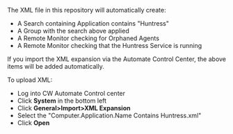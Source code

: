 The XML file in this repository will automatically create:

- A Search containing Application contains "Huntress"
- A Group with the search above applied
- A Remote Monitor checking for Orphaned Agents
- A Remote Monitor checking that the Huntress Service is running


If you import the XML expansion via the Automate Control Center, the above items will be added automatically.

To upload XML:
- Log into CW Automate Control center
- Click <b>System</b> in the bottom left
- Click <b>General>Import>XML Expansion</b>
- Select the "Computer.Application.Name Contains Huntress.xml"
- Click <b> Open</b>
